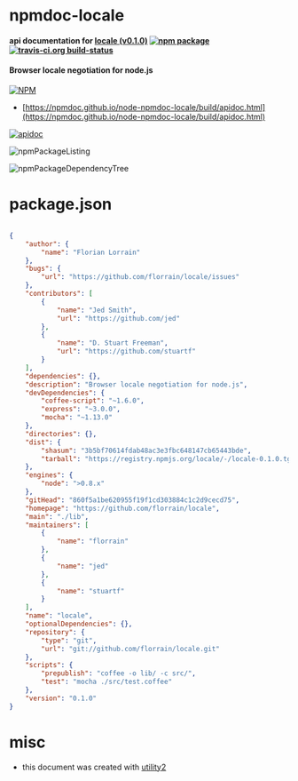 # npmdoc-locale

#### api documentation for  [locale (v0.1.0)](https://github.com/florrain/locale)  [![npm package](https://img.shields.io/npm/v/npmdoc-locale.svg?style=flat-square)](https://www.npmjs.org/package/npmdoc-locale) [![travis-ci.org build-status](https://api.travis-ci.org/npmdoc/node-npmdoc-locale.svg)](https://travis-ci.org/npmdoc/node-npmdoc-locale)

#### Browser locale negotiation for node.js

[![NPM](https://nodei.co/npm/locale.png?downloads=true&downloadRank=true&stars=true)](https://www.npmjs.com/package/locale)

- [https://npmdoc.github.io/node-npmdoc-locale/build/apidoc.html](https://npmdoc.github.io/node-npmdoc-locale/build/apidoc.html)

[![apidoc](https://npmdoc.github.io/node-npmdoc-locale/build/screenCapture.buildCi.browser.%252Ftmp%252Fbuild%252Fapidoc.html.png)](https://npmdoc.github.io/node-npmdoc-locale/build/apidoc.html)

![npmPackageListing](https://npmdoc.github.io/node-npmdoc-locale/build/screenCapture.npmPackageListing.svg)

![npmPackageDependencyTree](https://npmdoc.github.io/node-npmdoc-locale/build/screenCapture.npmPackageDependencyTree.svg)



# package.json

```json

{
    "author": {
        "name": "Florian Lorrain"
    },
    "bugs": {
        "url": "https://github.com/florrain/locale/issues"
    },
    "contributors": [
        {
            "name": "Jed Smith",
            "url": "https://github.com/jed"
        },
        {
            "name": "D. Stuart Freeman",
            "url": "https://github.com/stuartf"
        }
    ],
    "dependencies": {},
    "description": "Browser locale negotiation for node.js",
    "devDependencies": {
        "coffee-script": "~1.6.0",
        "express": "~3.0.0",
        "mocha": "~1.13.0"
    },
    "directories": {},
    "dist": {
        "shasum": "3b5bf70614fdab48ac3e3fbc648147cb65443bde",
        "tarball": "https://registry.npmjs.org/locale/-/locale-0.1.0.tgz"
    },
    "engines": {
        "node": ">0.8.x"
    },
    "gitHead": "860f5a1be620955f19f1cd303884c1c2d9cecd75",
    "homepage": "https://github.com/florrain/locale",
    "main": "./lib",
    "maintainers": [
        {
            "name": "florrain"
        },
        {
            "name": "jed"
        },
        {
            "name": "stuartf"
        }
    ],
    "name": "locale",
    "optionalDependencies": {},
    "repository": {
        "type": "git",
        "url": "git://github.com/florrain/locale.git"
    },
    "scripts": {
        "prepublish": "coffee -o lib/ -c src/",
        "test": "mocha ./src/test.coffee"
    },
    "version": "0.1.0"
}
```



# misc
- this document was created with [utility2](https://github.com/kaizhu256/node-utility2)
